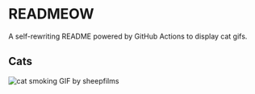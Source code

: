 # READMEOW

A self-rewriting README powered by GitHub Actions to display cat gifs.

## Cats

![cat smoking GIF by sheepfilms](https://media2.giphy.com/media/l0ExdMHUDKteztyfe/200.gif?cid=9acd02datvxhlu6kj34zq7q5ax8k9j927hn26uzzrut3o9b9&ep=v1_gifs_search&rid=200.gif&ct=g)

